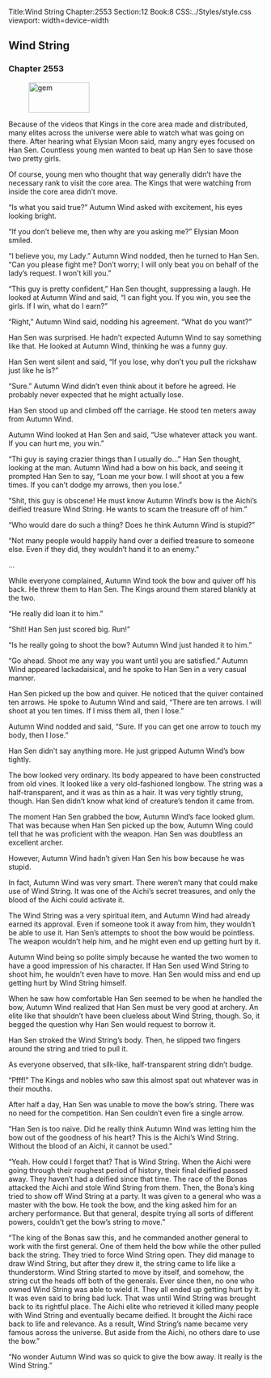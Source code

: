 Title:Wind String 
Chapter:2553 
Section:12 
Book:8 
CSS:../Styles/style.css 
viewport: width=device-width
  
## Wind String
### Chapter 2553
  
<figure>
	<img src="../Images/gem.gif" alt="gem" id="gem" width="120" height="60" />
</figure>
  

  
Because of the videos that Kings in the core area made and distributed, many elites across the universe were able to watch what was going on there. After hearing what Elysian Moon said, many angry eyes focused on Han Sen. Countless young men wanted to beat up Han Sen to save those two pretty girls.

Of course, young men who thought that way generally didn’t have the necessary rank to visit the core area. The Kings that were watching from inside the core area didn’t move.

“Is what you said true?” Autumn Wind asked with excitement, his eyes looking bright.

“If you don’t believe me, then why are you asking me?” Elysian Moon smiled.

“I believe you, my Lady.” Autumn Wind nodded, then he turned to Han Sen. “Can you please fight me? Don’t worry; I will only beat you on behalf of the lady’s request. I won’t kill you.”

“This guy is pretty confident,” Han Sen thought, suppressing a laugh. He looked at Autumn Wind and said, “I can fight you. If you win, you see the girls. If I win, what do I earn?”

“Right,” Autumn Wind said, nodding his agreement. “What do you want?”

Han Sen was surprised. He hadn’t expected Autumn Wind to say something like that. He looked at Autumn Wind, thinking he was a funny guy.

Han Sen went silent and said, “If you lose, why don’t you pull the rickshaw just like he is?”

“Sure.” Autumn Wind didn’t even think about it before he agreed. He probably never expected that he might actually lose.

Han Sen stood up and climbed off the carriage. He stood ten meters away from Autumn Wind.

Autumn Wind looked at Han Sen and said, “Use whatever attack you want. If you can hurt me, you win.”

“Thi guy is saying crazier things than I usually do…” Han Sen thought, looking at the man. Autumn Wind had a bow on his back, and seeing it prompted Han Sen to say, “Loan me your bow. I will shoot at you a few times. If you can’t dodge my arrows, then you lose.”

“Shit, this guy is obscene! He must know Autumn Wind’s bow is the Aichi’s deified treasure Wind String. He wants to scam the treasure off of him.”

“Who would dare do such a thing? Does he think Autumn Wind is stupid?”

“Not many people would happily hand over a deified treasure to someone else. Even if they did, they wouldn’t hand it to an enemy.”

…

While everyone complained, Autumn Wind took the bow and quiver off his back. He threw them to Han Sen. The Kings around them stared blankly at the two.

“He really did loan it to him.”

“Shit! Han Sen just scored big. Run!”

“Is he really going to shoot the bow? Autumn Wind just handed it to him.”

“Go ahead. Shoot me any way you want until you are satisfied.” Autumn Wind appeared lackadaisical, and he spoke to Han Sen in a very casual manner.

Han Sen picked up the bow and quiver. He noticed that the quiver contained ten arrows. He spoke to Autumn Wind and said, “There are ten arrows. I will shoot at you ten times. If I miss them all, then I lose.”

Autumn Wind nodded and said, “Sure. If you can get one arrow to touch my body, then I lose.”

Han Sen didn’t say anything more. He just gripped Autumn Wind’s bow tightly.

The bow looked very ordinary. Its body appeared to have been constructed from old vines. It looked like a very old-fashioned longbow. The string was a half-transparent, and it was as thin as a hair. It was very tightly strung, though. Han Sen didn’t know what kind of creature’s tendon it came from.

The moment Han Sen grabbed the bow, Autumn Wind’s face looked glum. That was because when Han Sen picked up the bow, Autumn Wing could tell that he was proficient with the weapon. Han Sen was doubtless an excellent archer.

However, Autumn Wind hadn’t given Han Sen his bow because he was stupid.

In fact, Autumn Wind was very smart. There weren’t many that could make use of Wind String. It was one of the Aichi’s secret treasures, and only the blood of the Aichi could activate it.

The Wind String was a very spiritual item, and Autumn Wind had already earned its approval. Even if someone took it away from him, they wouldn’t be able to use it. Han Sen’s attempts to shoot the bow would be pointless. The weapon wouldn’t help him, and he might even end up getting hurt by it.

Autumn Wind being so polite simply because he wanted the two women to have a good impression of his character. If Han Sen used Wind String to shoot him, he wouldn’t even have to move. Han Sen would miss and end up getting hurt by Wind String himself.

When he saw how comfortable Han Sen seemed to be when he handled the bow, Autumn Wind realized that Han Sen must be very good at archery. An elite like that shouldn’t have been clueless about Wind String, though. So, it begged the question why Han Sen would request to borrow it.

Han Sen stroked the Wind String’s body. Then, he slipped two fingers around the string and tried to pull it.

As everyone observed, that silk-like, half-transparent string didn’t budge.

“Pfff!” The Kings and nobles who saw this almost spat out whatever was in their mouths.

After half a day, Han Sen was unable to move the bow’s string. There was no need for the competition. Han Sen couldn’t even fire a single arrow.

“Han Sen is too naive. Did he really think Autumn Wind was letting him the bow out of the goodness of his heart? This is the Aichi’s Wind String. Without the blood of an Aichi, it cannot be used.”

“Yeah. How could I forget that? That is Wind String. When the Aichi were going through their roughest period of history, their final deified passed away. They haven’t had a deified since that time. The race of the Bonas attacked the Aichi and stole Wind String from them. Then, the Bona’s king tried to show off Wind String at a party. It was given to a general who was a master with the bow. He took the bow, and the king asked him for an archery performance. But that general, despite trying all sorts of different powers, couldn’t get the bow’s string to move.”

“The king of the Bonas saw this, and he commanded another general to work with the first general. One of them held the bow while the other pulled back the string. They tried to force Wind String open. They did manage to draw Wind String, but after they drew it, the string came to life like a thunderstorm. Wind String started to move by itself, and somehow, the string cut the heads off both of the generals. Ever since then, no one who owned Wind String was able to wield it. They all ended up getting hurt by it. It was even said to bring bad luck. That was until Wind String was brought back to its rightful place. The Aichi elite who retrieved it killed many people with Wind String and eventually became deified. It brought the Aichi race back to life and relevance. As a result, Wind String’s name became very famous across the universe. But aside from the Aichi, no others dare to use the bow.”

“No wonder Autumn Wind was so quick to give the bow away. It really is the Wind String.”